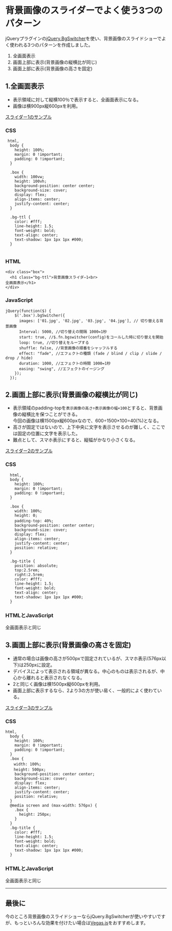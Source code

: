 # 背景画像のスライダーでよく使う3つのパターン

jQueryプラグインの[jQuery.BgSwitcher](https://rewish.jp/blog/releases/jquery_bg_switcher)を使い、背景画像のスライドショーでよく使われる3つのパターンを作成しました。

1. 全画面表示
2. 画面上部に表示(背景画像の縦横比が同じ)
3. 画面上部に表示(背景画像の高さを固定)


## 1.全画面表示

- 表示領域に対して縦横100％で表示すると、全画面表示になる。
- 画像は横900px縦600pxを利用。

[スライダー1のサンプル](./slide01/index.html?classes=button)

### CSS

```
 html,
  body {
    height: 100%;
    margin: 0 !important;
    padding: 0 !important;
  }

  .box {
    width: 100vw;
    height: 100vh;
    background-position: center center;
    background-size: cover;
    display: flex;
    align-items: center;
    justify-content: center;
  }

  .bg-ttl {
    color: #fff;
    line-height: 1.5;
    font-weight: bold;
    text-align: center;
    text-shadow: 1px 1px 1px #000;
  }


```

### HTML

```
<div class="box">
  <h1 class="bg-ttl">背景画像スライダ―1<br>
全画面表示</h1>
</div>

```

### JavaScript

```
jQuery(function($) {
    $('.box').bgSwitcher({
      images: ['01.jpg', '02.jpg', '03.jpg', '04.jpg'], // 切り替える背景画像
      Interval: 5000, //切り替えの間隔 1000=1秒
      start: true, //$.fn.bgswitcher(config)をコールした時に切り替えを開始
      loop: true, //切り替えをループする
      shuffle: false, //背景画像の順番をシャッフルする
      effect: "fade", //エフェクトの種類 (fade / blind / clip / slide / drop / hide)
      duration: 1000, //エフェクトの時間 1000=1秒
      easing: "swing", //エフェクトのイージング 
    });
  });

```

## 2.画面上部に表示(背景画像の縦横比が同じ)

- 表示領域のpadding-topを`表示画像の高さ÷表示画像の幅×100`とすると、背景画像の縦横比を保つことができる。<br>今回の画像は横1500px縦600pxなので、600÷1500×100=40(%)となる。
- 高さが固定ではないので、上下中央に文字を表示させるのが難しく、ここでは固定の位置に文字を表示した。
- 難点として、スマホ表示にすると、縦幅がかなり小さくなる。

[スライダー2のサンプル](./slide01/index.html?classes=button)

### CSS

```
  html,
  body {
    height: 100%;
    margin: 0 !important;
    padding: 0 !important;
  }

  .box {
    width: 100%;
    height: 0;
    padding-top: 40%;　
    background-position: center center; 
    background-size: cover;
    display: flex;
    align-items: center;
    justify-content: center;
    position: relative;
  }

  .bg-title {
    position: absolute;
    top:2.5rem;
    right:2.5rem;
    color: #fff;
    line-height: 1.5;
    font-weight: bold;
    text-align: center;
    text-shadow: 1px 1px 1px #000;
  }

```
### HTMLとJavaScript
全画面表示と同じ


## 3.画面上部に表示(背景画像の高さを固定)
- 通常の場合は画像の高さが500pxで固定されているが、スマホ表示(576px以下)は250pxに設定。
- デバイスによって表示される領域が異なる。中心のものは表示されるが、中心から離れると表示されなくなる。
- 2と同じく画像は横1500px縦600pxを利用。
- 画面上部に表示するなら、2より3の方が使い易く、一般的によく使わている。

[スライダー3のサンプル](./slide03/index.html?classes=button)

### CSS
```
html,
  body {
    height: 100%;
    margin: 0 !important;
    padding: 0 !important;
  }
  .box {
　  width: 100%;
　  height: 500px;
    background-position: center center;
    background-size: cover;
    display: flex;
    align-items: center;
    justify-content: center;
    position: relative;
  }
  @media screen and (max-width: 576px) {
    .box {
      height: 250px;
    }
  }
  .bg-title {
    color: #fff;
    line-height: 1.5;
    font-weight: bold;
    text-align: center;
    text-shadow: 1px 1px 1px #000;
  }

```

### HTMLとJavaScript
全画面表示と同じ


---

## 最後に

今のところ背景画像のスライドショーならjQuery.BgSwitcherが使いやすいですが、もっといろんな効果を付けたい場合は[Vegas.js](https://vegas.jaysalvat.com/)をおすすめします。
